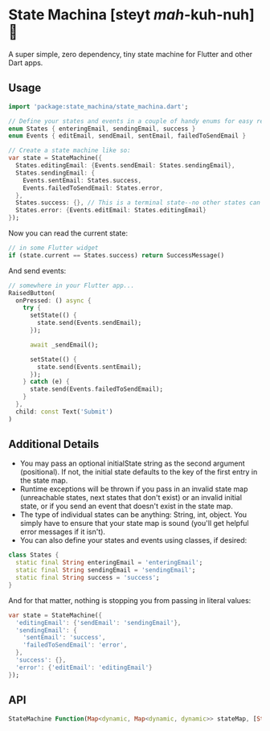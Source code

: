 # State Machina [steyt *mah*-kuh-nuh] 🤖

A super simple, zero dependency, tiny state machine for Flutter and other Dart apps.

## Usage

```dart
import 'package:state_machina/state_machina.dart';

// Define your states and events in a couple of handy enums for easy reference:
enum States { enteringEmail, sendingEmail, success }
enum Events { editEmail, sendEmail, sentEmail, failedToSendEmail }

// Create a state machine like so:
var state = StateMachine({
  States.editingEmail: {Events.sendEmail: States.sendingEmail},
  States.sendingEmail: {
    Events.sentEmail: States.success,
    Events.failedToSendEmail: States.error,
  },
  States.success: {}, // This is a terminal state--no other states can be entered once we get here ☠️
  States.error: {Events.editEmail: States.editingEmail}
});
```

Now you can read the current state:

```dart
// in some Flutter widget
if (state.current == States.success) return SuccessMessage()
```

And send events:

```dart
// somewhere in your Flutter app...
RaisedButton(
  onPressed: () async {
    try {
      setState(() {
        state.send(Events.sendEmail);
      });

      await _sendEmail();

      setState(() {
        state.send(Events.sentEmail);
      });
    } catch (e) {
      state.send(Events.failedToSendEmail);
    }
  },
  child: const Text('Submit')
)
```

## Additional Details

- You may pass an optional initialState string as the second argument (positional). If not, the initial state defaults to the key of the first entry in the state map.
- Runtime exceptions will be thrown if you pass in an invalid state map (unreachable states, next states that don't exist) or an invalid initial state, or if you send an event that doesn't exist in the state map.
- The type of individual states can be anything: String, int, object. You simply have to ensure that your state map is sound (you'll get helpful error messages if it isn't).
- You can also define your states and events using classes, if desired:

```dart
class States {
  static final String enteringEmail = 'enteringEmail';
  static final String sendingEmail = 'sendingEmail';
  static final String success = 'success';
}
```

And for that matter, nothing is stopping you from passing in literal values:

```dart
var state = StateMachine({
  'editingEmail': {'sendEmail': 'sendingEmail'},
  'sendingEmail': {
    'sentEmail': 'success',
    'failedToSendEmail': 'error',
  },
  'success': {},
  'error': {'editEmail': 'editingEmail'}
});
```

## API

```dart
StateMachine Function(Map<dynamic, Map<dynamic, dynamic>> stateMap, [String initialState])
```
